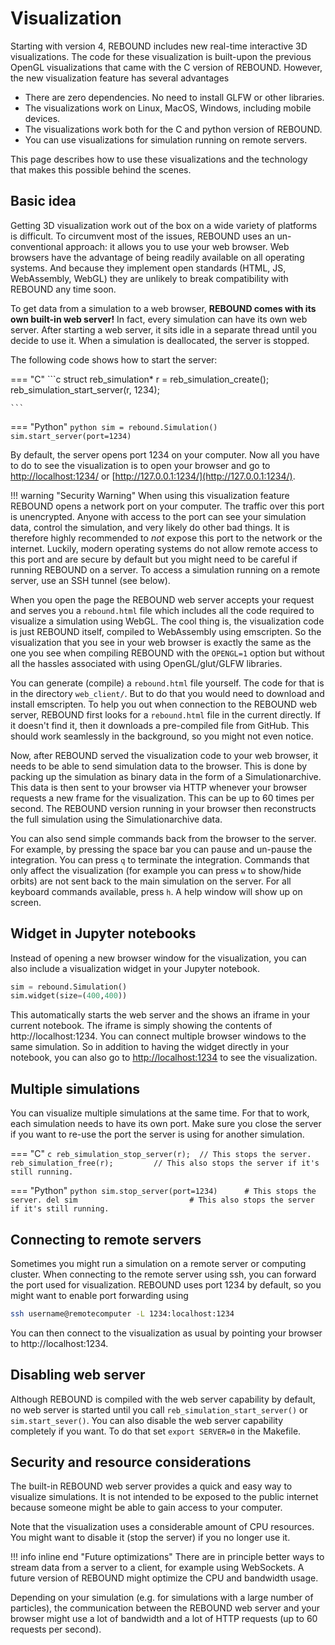# Visualization

Starting with version 4, REBOUND includes new real-time interactive 3D visualizations. 
The code for these visualization is built-upon the previous OpenGL visualizations that came with the C version of REBOUND. 
However, the new visualization feature has several advantages

- There are zero dependencies. No need to install GLFW or other libraries.
- The visualizations work on Linux, MacOS, Windows, including mobile devices.
- The visualizations work both for the C and python version of REBOUND.
- You can use visualizations for simulation running on remote servers.

This page describes how to use these visualizations and the technology that makes this possible behind the scenes.

## Basic idea

Getting 3D visualization work out of the box on a wide variety of platforms is difficult. 
To circumvent most of the issues, REBOUND uses an un-conventional approach: it allows you to use your web browser.
Web browsers have the advantage of being readily available on all operating systems.
And because they implement open standards (HTML, JS, WebAssembly, WebGL) they are unlikely to break compatibility with REBOUND any time soon.

To get data from a simulation to a web browser, **REBOUND comes with its own built-in web server!**
In fact, every simulation can have its own web server. 
After starting a web server, it sits idle in a separate thread until you decide to use it.
When a simulation is deallocated, the server is stopped. 

The following code shows how to start the server:

=== "C"
    ```c
    struct reb_simulation* r = reb_simulation_create();
    reb_simulation_start_server(r, 1234);

    ```
=== "Python"
    ```python
    sim = rebound.Simulation()
    sim.start_server(port=1234)
    ```

By default, the server opens port 1234 on your computer. 
Now all you have to do to see the visualization is to open your browser and go to [http://localhost:1234/](http://localhost:1234/) or [http://127.0.0.1:1234/](http://127.0.0.1:1234/).

!!! warning "Security Warning"
    When using this visualization feature REBOUND opens a network port on your computer. 
    The traffic over this port is unencrypted. 
    Anyone with access to the port can see your simulation data, control the simulation, and very likely do other bad things.
    It is therefore highly recommended to *not* expose this port to the network or the internet. 
    Luckily, modern operating systems do not allow remote access to this port and are secure by default but you might need to be careful if running REBOUND on a server.
    To access a simulation running on a remote server, use an SSH tunnel (see below).

When you open the page the REBOUND web server accepts your request and serves you a `rebound.html` file which includes all the code required to visualize a simulation using WebGL. 
The cool thing is, the visualization code is just REBOUND itself, compiled to WebAssembly using emscripten. 
So the visualization that you see in your web browser is exactly the same as the one you see when compiling REBOUND with the `OPENGL=1` option but without all the hassles associated with using OpenGL/glut/GLFW libraries.

You can generate (compile) a `rebound.html` file yourself. The code for that is in the directory `web_client/`. 
But to do that you would need to download and install emscripten. 
To help you out when connection to the REBOUND web server, REBOUND first looks for a `rebound.html` file in the current directly. 
If it doesn't find it, then it downloads a pre-compiled file from GitHub.
This should work seamlessly in the background, so you might not even notice.

Now, after REBOUND served the visualization code to your web browser, it needs to be able to send simulation data to the browser.
This is done by packing up the simulation as binary data in the form of a Simulationarchive. 
This data is then sent to your browser via HTTP whenever your browser requests a new frame for the visualization.
This can be up to 60 times per second.
The REBOUND version running in your browser then reconstructs the full simulation using the Simulationarchive data.

You can also send simple commands back from the browser to the server.
For example, by pressing the space bar you can pause and un-pause the integration.
You can press `q` to terminate the integration. 
Commands that only affect the visualization (for example you can press `w` to show/hide orbits) are not sent back to the main simulation on the server.
For all keyboard commands available, press `h`. A help window will show up on screen.


## Widget in Jupyter notebooks
Instead of opening a new browser window for the visualization, you can also include a visualization widget in your Jupyter notebook.

```python
sim = rebound.Simulation()
sim.widget(size=(400,400))
```

This automatically starts the web server and the shows an iframe in your current notebook. 
The iframe is simply showing the contents of http://localhost:1234.
You can connect multiple browser windows to the same simulation. 
So in addition to having the widget directly in your notebook, you can also go to [http://localhost:1234](http://localhost:1234) to see the visualization.



## Multiple simulations
You can visualize multiple simulations at the same time. 
For that to work, each simulation needs to have its own port. 
Make sure you close the server if you want to re-use the port the server is using for another simulation.

=== "C"
    ```c
    reb_simulation_stop_server(r);  // This stops the server.
    reb_simulation_free(r);         // This also stops the server if it's still running.
    ```

=== "Python"
    ```python
    sim.stop_server(port=1234)      # This stops the server.
    del sim                         # This also stops the server if it's still running.
    ```

## Connecting to remote servers

Sometimes you might run a simulation on a remote server or computing cluster. 
When connecting to the remote server using ssh, you can forward the port used for visualization. 
REBOUND uses port 1234 by default, so you might want to enable port forwarding using

```bash
ssh username@remotecomputer -L 1234:localhost:1234
```

You can then connect to the visualization as usual by pointing your browser to http://localhost:1234.

## Disabling web server

Although REBOUND is compiled with the web server capability by default, no web server is started until you call `reb_simulation_start_server()` or `sim.start_sever()`.
You can also disable the web server capability completely if you want.
To do that set `export SERVER=0` in the Makefile.

## Security and resource considerations
The built-in REBOUND web server provides a quick and easy way to visualize simulations. 
It is not intended to be exposed to the public internet because someone might be able to gain access to your computer.

Note that the visualization uses a considerable amount of CPU resources. You might want to disable it (stop the server) if you no longer use it.

!!! info inline end "Future optimizations"
    There are in principle better ways to stream data from a server to a client, for example using WebSockets.
    A future version of REBOUND might optimize the CPU and bandwidth usage.

Depending on your simulation (e.g. for simulations with a large number of particles), the communication between the REBOUND web server and your browser might use a lot of bandwidth and a lot of HTTP requests (up to 60 requests per second). 


